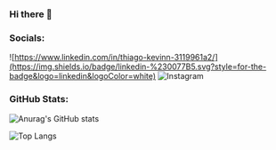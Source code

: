 
### Hi there 👋
### Socials:
![https://www.linkedin.com/in/thiago-kevinn-3119961a2/](https://img.shields.io/badge/linkedin-%230077B5.svg?style=for-the-badge&logo=linkedin&logoColor=white)
![Instagram](https://img.shields.io/badge/Instagram-%23E4405F.svg?style=for-the-badge&logo=Instagram&logoColor=white)
### GitHub Stats:
![Anurag's GitHub stats](https://github-readme-stats.vercel.app/api?username=thiagokevin&show_icons=true&theme=outrun)


![Top Langs](https://github-readme-stats.vercel.app/api/top-langs/?username=thiagokevin&hide_progress=true&theme=outrun)


<!--
**thiagokevin/thiagokevin** is a ✨ _special_ ✨ repository because its `README.md` (this file) appears on your GitHub profile.
.........................
[![Top Langs](https://github-readme-stats.vercel.app/api/top-langs/?username=thiagokevin&layout=pie)](https://github.com/thiagokevin/github-readme-stats)

![Top Langs](https://github-readme-stats.vercel.app/api/top-langs/?username=anuraghazra&hide_progress=true)

[![Top Langs](https://github-readme-stats.vercel.app/api/top-langs/?username=thiagokevin&layout=donut)](https://github.com/thiagokevin/github-readme-stats)

![Top Langs](https://github-readme-stats.vercel.app/api/top-langs/?username=thiagokevin&layout=compact)
.........................
[![Top Langs](https://github-readme-stats.vercel.app/api/top-langs/?username=thiagokevin)](https://github.com/thiagokevin/github-readme-stats)

![Top Langs](https://github-readme-stats.vercel.app/api/top-langs/?username=thiagokevin&langs_count=8&theme=outrun)
anuraghazra
-->
<!--
[![Anurag's GitHub stats](https://github-readme-stats.vercel.app/api?username=thiagokevin&showicons=true&theme=cobalt)](https://github.com/thiagokevin/github-readme-stats)

<picture>
  <source
    srcset="https://github-readme-stats.vercel.app/api?username=thiagokevin&show_icons=true&theme=cobalt"
    media="(prefers-color-scheme: dark)"
  />
  <source
    srcset="https://github-readme-stats.vercel.app/api?username=thiagokevin&show_icons=true"
    media="(prefers-color-scheme: light), (prefers-color-scheme: no-preference)"
  />
  <img src="https://github-readme-stats.vercel.app/api?username=thiagokevin&show_icons=true" />
</picture>
-->
